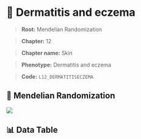 # 🧪 Dermatitis and eczema

> **Root:** Mendelian Randomization

> **Chapter:** 12  

> **Chapter name:** Skin

> **Phenotype:** Dermatitis and eczema  

> **Code:** `L12_DERMATITISECZEMA`

## 🧬 Mendelian Randomization  

<img src="/MR/Figures/Forward/L12_DERMATITISECZEMA.png"/>

## 📊 Data Table

<CsvTableMRF src="/public/MR/Data/Forward/L12_DERMATITISECZEMA.csv"/>
